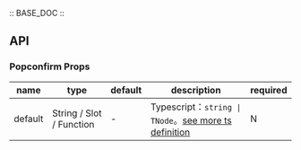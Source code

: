 :: BASE_DOC ::

## API

### Popconfirm Props

name | type | default | description | required
-- | -- | -- | -- | --
default | String / Slot / Function | - | Typescript：`string \| TNode`。[see more ts definition](https://github.com/Tencent/tdesign-mobile-vue/blob/develop/src/common.ts) | N
